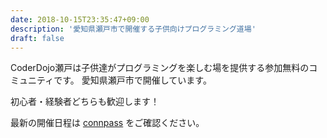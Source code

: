 ```yaml
---
date: 2018-10-15T23:35:47+09:00
description: '愛知県瀬戸市で開催する子供向けプログラミング道場'
draft: false
---
```


CoderDojo瀬戸は子供達がプログラミングを楽しむ場を提供する参加無料のコミュニティです。
愛知県瀬戸市で開催しています。

初心者・経験者どちらも歓迎します！

最新の開催日程は [connpass](https://coderdojo-seto.connpass.com/) をご確認ください。
